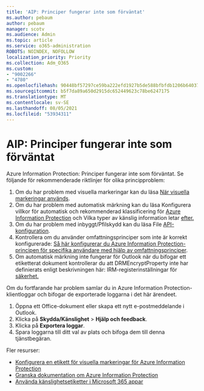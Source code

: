 ```yaml
---
title: 'AIP: Principer fungerar inte som förväntat'
ms.author: pebaum
author: pebaum
manager: scotv
ms.audience: Admin
ms.topic: article
ms.service: o365-administration
ROBOTS: NOINDEX, NOFOLLOW
localization_priority: Priority
ms.collection: Adm_O365
ms.custom:
- "9002266"
- "4780"
ms.openlocfilehash: 90448bf57297ce59ba222efd1927b5de588bfbfdb1206b6403764d7f43fed690
ms.sourcegitcommit: b5f7da89a650d2915dc652449623c78be6247175
ms.translationtype: MT
ms.contentlocale: sv-SE
ms.lasthandoff: 08/05/2021
ms.locfileid: "53934311"
---
```

# <a name="aip-policies-not-behaving-as-expected"></a>AIP: Principer fungerar inte som förväntat

Azure Information Protection: Principer fungerar inte som förväntat. Se följande för rekommenderade riktlinjer för olika principproblem:

1. Om du har problem med visuella markeringar kan du läsa [När visuella markeringar används](https://docs.microsoft.com/azure/information-protection/configure-policy-markings#when-visual-markings-are-applied).
2. Om du har problem med automatisk märkning kan du läsa Konfigurera villkor för automatisk och rekommenderad klassificering för [Azure Information Protection](https://docs.microsoft.com/azure/information-protection/configure-policy-classification) och Vilka typer av känslig information letar [efter.](https://docs.microsoft.com/microsoft-365/compliance/sensitive-information-type-entity-definitions)
3. Om du har problem med inbyggt/Pfilskydd kan du läsa File [API-konfiguration](https://docs.microsoft.com/azure/information-protection/develop/file-api-configuration).
4. Kontrollera om du använder omfattningsprinciper som inte är korrekt konfigurerade: [Så här konfigurerar du Azure Information Protection-principen för specifika användare med hjälp av omfattningsprinciper](https://docs.microsoft.com/azure/information-protection/configure-policy-scope).
5. Om automatisk märkning inte fungerar för Outlook när du bifogar ett etiketterat dokument kontrollerar du att DRMEncryptProperty inte har definierats enligt beskrivningen här: IRM-registerinställningar för [säkerhet.](https://docs.microsoft.com/deployoffice/security/protect-sensitive-messages-and-documents-by-using-irm-in-office#office-2016-irm-registry-key-options)

Om du fortfarande har problem samlar du in Azure Information Protection-klientloggar och bifogar de exporterade loggarna i det här ärendeet.

1. Öppna ett Office-dokument eller skapa ett nytt e-postmeddelande i Outlook.
2. Klicka på **Skydda/Känslighet** > **Hjälp och feedback**.
3. Klicka på **Exportera loggar**.
4. Spara loggarna till ditt val av plats och bifoga dem till denna tjänstbegäran.

Fler resurser:

- [Konfigurera en etikett för visuella markeringar för Azure Information Protection](https://docs.microsoft.com/azure/information-protection/configure-policy-markings)
- [Granska dokumentation om Azure Information Protection](https://docs.microsoft.com/azure/information-protection/what-is-information-protection)
- [Använda känslighetsetiketter i Microsoft 365 appar](https://docs.microsoft.com/microsoft-365/compliance/sensitivity-labels-office-apps)

